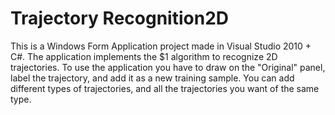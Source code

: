 # Trajectory Recognition2D
This is a Windows Form Application project made in Visual Studio 2010 + C#.
The application implements the $1 algorithm to recognize 2D trajectories.
To use the application you have to draw on the "Original" panel, label the trajectory, and add it as a new training sample.
You can add different types of trajectories, and all the trajectories you want of the same type.
